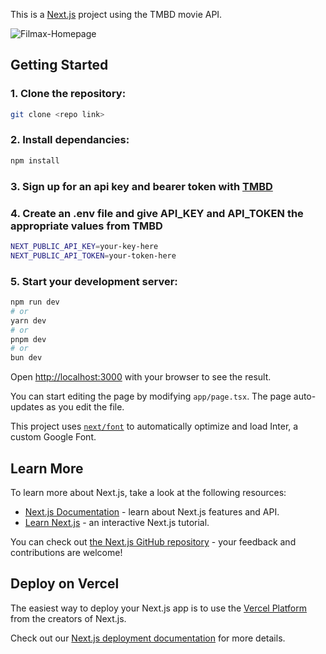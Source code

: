 This is a [Next.js](https://nextjs.org/) project using the TMBD movie API.

![Filmax-Homepage](https://github.com/LucasMERN/Filmmax-Movie-Hub/assets/94091522/427ecb3e-7336-42ee-929b-3c4c67174d74)

## Getting Started

### 1. Clone the repository:
```bash
git clone <repo link>
```

### 2. Install dependancies:
```bash
npm install
```

### 3. Sign up for an api key and bearer token with [TMBD](https://www.themoviedb.org/)

### 4. Create an .env file and give API_KEY and API_TOKEN the appropriate values from TMBD
```bash
NEXT_PUBLIC_API_KEY=your-key-here
NEXT_PUBLIC_API_TOKEN=your-token-here
```

### 5. Start your development server:
```bash
npm run dev
# or
yarn dev
# or
pnpm dev
# or
bun dev
```

Open [http://localhost:3000](http://localhost:3000) with your browser to see the result.

You can start editing the page by modifying `app/page.tsx`. The page auto-updates as you edit the file.

This project uses [`next/font`](https://nextjs.org/docs/basic-features/font-optimization) to automatically optimize and load Inter, a custom Google Font.

## Learn More

To learn more about Next.js, take a look at the following resources:

- [Next.js Documentation](https://nextjs.org/docs) - learn about Next.js features and API.
- [Learn Next.js](https://nextjs.org/learn) - an interactive Next.js tutorial.

You can check out [the Next.js GitHub repository](https://github.com/vercel/next.js/) - your feedback and contributions are welcome!

## Deploy on Vercel

The easiest way to deploy your Next.js app is to use the [Vercel Platform](https://vercel.com/new?utm_medium=default-template&filter=next.js&utm_source=create-next-app&utm_campaign=create-next-app-readme) from the creators of Next.js.

Check out our [Next.js deployment documentation](https://nextjs.org/docs/deployment) for more details.
